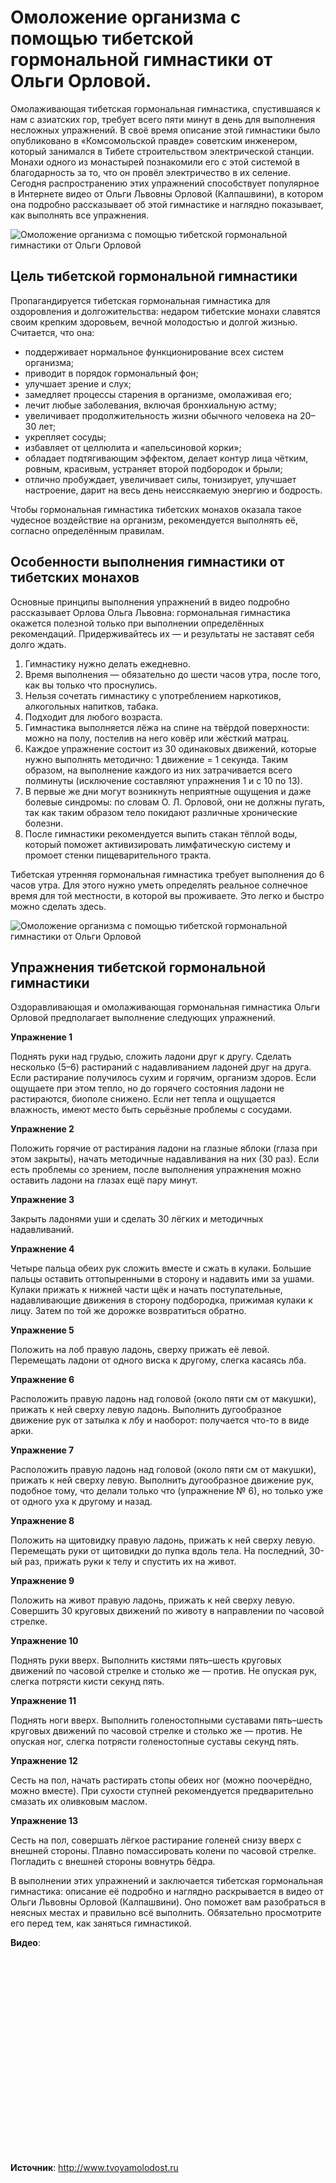 # Омоложение организма с помощью тибетской гормональной гимнастики от Ольги Орловой.
Омолаживающая тибетская гормональная гимнастика, спустившаяся к нам с азиатских гор, требует всего пяти минут в день для выполнения несложных упражнений. В своё время описание этой гимнастики было опубликовано в «Комсомольской правде» советским инженером, который занимался в Тибете строительством электрической станции. Монахи одного из монастырей познакомили его с этой системой в благодарность за то, что он провёл электричество в их селение. Сегодня распространению этих упражнений способствует популярное в Интернете видео от Ольги Львовны Орловой (Калпашвини), в котором она подробно рассказывает об этой гимнастике и наглядно показывает, как выполнять все упражнения.

![Омоложение организма с помощью тибетской гормональной гимнастики от Ольги Орловой](/images/Houseworks/Health/tibet_gimnastika_01.jpg 'Омоложение организма с помощью тибетской гормональной гимнастики от Ольги Орловой')

## Цель тибетской гормональной гимнастики

Пропагандируется тибетская гормональная гимнастика для оздоровления и долгожительства: недаром тибетские монахи славятся своим крепким здоровьем, вечной молодостью и долгой жизнью. Считается, что она:

- поддерживает нормальное функционирование всех систем организма;
- приводит в порядок гормональный фон;
- улучшает зрение и слух;
- замедляет процессы старения в организме, омолаживая его;
- лечит любые заболевания, включая бронхиальную астму;
- увеличивает продолжительность жизни обычного человека на 20–30 лет;
- укрепляет сосуды;
- избавляет от целлюлита и «апельсиновой корки»;
- обладает подтягивающим эффектом, делает контур лица чётким, ровным, красивым, устраняет второй подбородок и брыли;
- отлично пробуждает, увеличивает силы, тонизирует, улучшает настроение, дарит на весь день неиссякаемую энергию и бодрость.

Чтобы гормональная гимнастика тибетских монахов оказала такое чудесное воздействие на организм, рекомендуется выполнять её, согласно определённым правилам.

## Особенности выполнения гимнастики от тибетских монахов

Основные принципы выполнения упражнений в видео подробно рассказывает Орлова Ольга Львовна: гормональная гимнастика окажется полезной только при выполнении определённых рекомендаций. Придерживайтесь их — и результаты не заставят себя долго ждать.

1. Гимнастику нужно делать ежедневно.
2. Время выполнения — обязательно до шести часов утра, после того, как вы только что проснулись.
3. Нельзя сочетать гимнастику с употреблением наркотиков, алкогольных напитков, табака.
4. Подходит для любого возраста.
5. Гимнастика выполняется лёжа на спине на твёрдой поверхности: можно на полу, постелив на него ковёр или жёсткий матрац.
6. Каждое упражнение состоит из 30 одинаковых движений, которые нужно выполнять методично: 1 движение = 1 секунда. Таким образом, на выполнение каждого из них затрачивается всего полминуты (исключение составляют упражнения 1 и с 10 по 13).
7. В первые же дни могут возникнуть неприятные ощущения и даже болевые синдромы: по словам О. Л. Орловой, они не должны пугать, так как таким образом тело покидают различные хронические болезни.
8. После гимнастики рекомендуется выпить стакан тёплой воды, который поможет активизировать лимфатическую систему и промоет стенки пищеварительного тракта.

Тибетская утренняя гормональная гимнастика требует выполнения до 6 часов утра. Для этого нужно уметь определять реальное солнечное время для той местности, в которой вы проживаете. Это легко и быстро можно сделать здесь.

![Омоложение организма с помощью тибетской гормональной гимнастики от Ольги Орловой](/images/Houseworks/Health/tibet_gimnastika_02.jpg 'Омоложение организма с помощью тибетской гормональной гимнастики от Ольги Орловой')

## Упражнения тибетской гормональной гимнастики

Оздоравливающая и омолаживающая гормональная гимнастика Ольги Орловой предполагает выполнение следующих упражнений.

**Упражнение 1**

Поднять руки над грудью, сложить ладони друг к другу. Сделать несколько (5–6) растираний с надавливанием ладоней друг на друга. Если растирание получилось сухим и горячим, организм здоров. Если ощущаете при этом тепло, но до горячего состояния ладони не растираются, биополе снижено. Если нет тепла и ощущается влажность, имеют место быть серьёзные проблемы с сосудами.

**Упражнение 2**

Положить горячие от растирания ладони на глазные яблоки (глаза при этом закрыты), начать методичные надавливания на них (30 раз). Если есть проблемы со зрением, после выполнения упражнения можно оставить ладони на глазах ещё пару минут.

**Упражнение 3**

Закрыть ладонями уши и сделать 30 лёгких и методичных надавливаний.

**Упражнение 4**

Четыре пальца обеих рук сложить вместе и сжать в кулаки. Большие пальцы оставить оттопыренными в сторону и надавить ими за ушами. Кулаки прижать к нижней части щёк и начать поступательные, надавливающие движения в сторону подбородка, прижимая кулаки к лицу. Затем по той же дорожке возвратиться обратно.

**Упражнение 5**

Положить на лоб правую ладонь, сверху прижать её левой. Перемещать ладони от одного виска к другому, слегка касаясь лба.

**Упражнение 6**

Расположить правую ладонь над головой (около пяти см от макушки), прижать к ней сверху левую ладонь. Выполнить дугообразное движение рук от затылка к лбу и наоборот: получается что-то в виде арки.

**Упражнение 7**

Расположить правую ладонь над головой (около пяти см от макушки), прижать к ней сверху левую. Выполнить дугообразное движение рук, подобное тому, что делали только что (упражнение № 6), но только уже от одного уха к другому и назад.

**Упражнение 8**

Положить на щитовидку правую ладонь, прижать к ней сверху левую. Перемещать руки от щитовидки до пупка вдоль тела. На последний, 30-ый раз, прижать руки к телу и спустить их на живот.

**Упражнение 9**

Положить на живот правую ладонь, прижать к ней сверху левую. Совершить 30 круговых движений по животу в направлении по часовой стрелке.

**Упражнение 10**

Поднять руки вверх. Выполнить кистями пять–шесть круговых движений по часовой стрелке и столько же — против. Не опуская рук, слегка потрясти кисти секунд пять.

**Упражнение 11**

Поднять ноги вверх. Выполнить голеностопными суставами пять–шесть круговых движений по часовой стрелке и столько же — против. Не опуская ног, слегка потрясти голеностопные суставы секунд пять.

**Упражнение 12**

Сесть на пол, начать растирать стопы обеих ног (можно поочерёдно, можно вместе). При сухости ступней рекомендуется предварительно смазать их оливковым маслом.

**Упражнение 13**

Сесть на пол, совершать лёгкое растирание голеней снизу вверх с внешней стороны. Плавно помассировать колени по часовой стрелке. Погладить с внешней стороны вовнутрь бёдра.

В выполнении этих упражнений и заключается тибетская гормональная гимнастика: описание её подробно и наглядно раскрывается в видео от Ольги Львовны Орловой (Калпашвини). Оно поможет вам разобраться в неясных местах и правильно всё выполнить. Обязательно просмотрите его перед тем, как заняться гимнастикой.

**Видео**:

<div class="youtube" id="AaQ_AKPRj1c" style="width: 560px; height: 315px;"></div>

**Источник**: http://www.tvoyamolodost.ru
